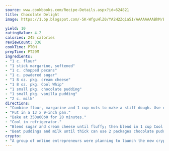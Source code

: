 ```yaml
---
source: www.cookbooks.com/Recipe-Details.aspx?id=624821
title: Chocolate Delight
image: https://1.bp.blogspot.com/-5K-WfguHlZ0/YA2H2Zqia5I/AAAAAAAABhM/Bdgu68p4aG0Q6jWdy3eGaUXSKw5p3sdxwCLcBGAsYHQ/s324/7.png

yield: 10
ratingValue: 4.2
calories: 245 calories
reviewCount: 336
cookTime: PT0H
prepTime: PT29M
ingredients:
- "1 c. flour"
- "1 stick margarine, softened"
- "1 c. chopped pecans"
- "1 c. powdered sugar"
- "1 8 oz. pkg. cream cheese"
- "1 8 oz. pkg. Cool Whip"
- "1 small pkg. chocolate pudding"
- "1 small pkg. vanilla pudding"
- "2 c. milk"
directions:
- "Combine flour, margarine and 1 cup nuts to make a stiff dough. Use cold water to dip fork in."
- "Put in a 13 x 9-inch pan."
- "Bake at 350u00b0 for 20 minutes."
- "Cool in refrigerator."
- "Blend sugar and cream cheese until fluffy; then blend in 1 cup Cool Whip."
- "Beat puddings and milk until thick can use 2 packages chocolate pudding. Spread cream cheese layer first, then pudding layer and top with Cool Whip."
crypto:
- "A group of online entrepreneurs were planning to launch the new cryptocurrency on Thursday."
---
```


